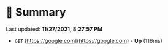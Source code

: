 # 📖 Summary
Last updated: **11/27/2021, 8:27:57 PM**

- `GET` [https://google.com](https://google.com) - **Up** (116ms)
